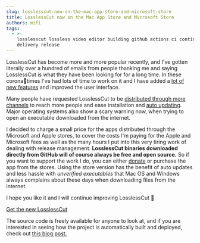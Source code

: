 ```yaml
---
slug: losslesscut-now-on-the-mac-app-store-and-microsoft-store
title: LosslessCut now on the Mac App Store and Microsoft Store
authors: mifi
tags:
  - >-
    losslesscut lossless video editor building github actions ci continuous
    delivery release
---
```

LosslessCut has become more and more popular recently, and I've gotten literally over a hundred of emails from people thanking me and saying LosslessCut is what they have been looking for for a long time. In these corona🍺times I've had lots of time to work on it and I have added a [lot of new features](https://github.com/mifi/lossless-cut#features) and improved the user interface.

Many people have requested LosslessCut to be [distributed through more channels](https://github.com/mifi/lossless-cut/issues/218) to reach more people and ease installation and [auto updating](https://github.com/mifi/lossless-cut/issues/5). Major operating systems also show a scary warning now, when trying to open an executable downloaded from the internet.

I decided to charge a small price for the apps distributed through the Microsoft and Apple stores, to cover the costs I'm paying for the Apple and Microsoft fees as well as the many hours I put into this very tiring work of dealing with release management. **LosslessCut binaries downloaded directly from GitHub will of course always be free and open source.** So if you want to support the work I do, you can either [donate](https://github.com/mifi/lossless-cut#donate-) or purchase the app from the stores. Using the store version has the benefit of auto updates and less hassle with *unverified executables* that Mac OS and Windows always complains about these days when downloading files from the internet.

I hope you like it and I will continue improving LosslessCut 🙌

[Get the new LosslessCut](https://mifi.no/losslesscut/)

The source code is freely available for anyone to look at, and if you are interested in seeing how the project is automatically built and deployed, check out [this blog post.](https://blog.mifi.no/2020/03/31/automated-electron-build-with-release-to-mac-app-store-microsoft-store-snapcraft/)